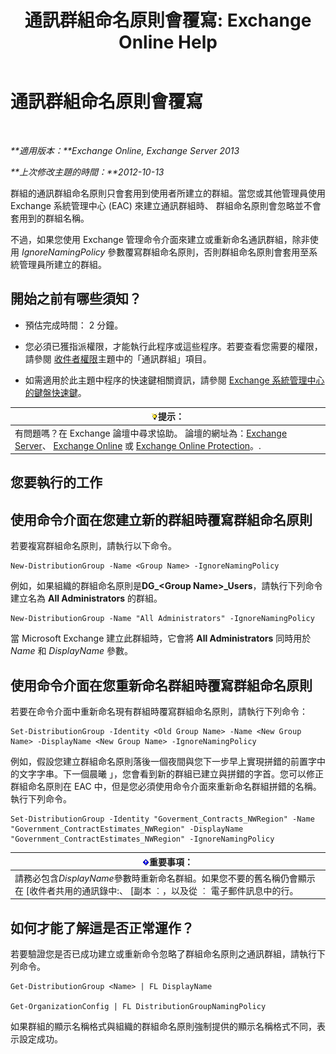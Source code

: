 ﻿---
title: '通訊群組命名原則會覆寫: Exchange Online Help'
TOCTitle: 通訊群組命名原則會覆寫
ms:assetid: 9eb23fc9-3f59-4d09-9077-85c89a051ee0
ms:mtpsurl: https://technet.microsoft.com/zh-tw/library/JJ218685(v=EXCHG.150)
ms:contentKeyID: 50472345
ms.date: 05/23/2018
mtps_version: v=EXCHG.150
ms.translationtype: MT
---

# 通訊群組命名原則會覆寫

 

_**適用版本：**Exchange Online, Exchange Server 2013_

_**上次修改主題的時間：**2012-10-13_

群組的通訊群組命名原則只會套用到使用者所建立的群組。當您或其他管理員使用 Exchange 系統管理中心 (EAC) 來建立通訊群組時、 群組命名原則會忽略並不會套用到的群組名稱。

不過，如果您使用 Exchange 管理命令介面來建立或重新命名通訊群組，除非使用 *IgnoreNamingPolicy* 參數覆寫群組命名原則，否則群組命名原則會套用至系統管理員所建立的群組。

## 開始之前有哪些須知？

  - 預估完成時間： 2 分鐘。

  - 您必須已獲指派權限，才能執行此程序或這些程序。若要查看您需要的權限，請參閱 [收件者權限](recipients-permissions-exchange-2013-help.md)主題中的「通訊群組」項目。

  - 如需適用於此主題中程序的快速鍵相關資訊，請參閱 [Exchange 系統管理中心的鍵盤快速鍵](keyboard-shortcuts-in-the-exchange-admin-center-exchange-online-protection-help.md)。

<table>
<thead>
<tr class="header">
<th><img src="images/Bb124558.tip(EXCHG.150).gif" title="提示" alt="提示" />提示：</th>
</tr>
</thead>
<tbody>
<tr class="odd">
<td>有問題嗎？在 Exchange 論壇中尋求協助。 論壇的網址為：<a href="https://go.microsoft.com/fwlink/p/?linkid=60612">Exchange Server</a>、 <a href="https://go.microsoft.com/fwlink/p/?linkid=267542">Exchange Online</a> 或 <a href="https://go.microsoft.com/fwlink/p/?linkid=285351">Exchange Online Protection</a>。.</td>
</tr>
</tbody>
</table>


## 您要執行的工作

## 使用命令介面在您建立新的群組時覆寫群組命名原則

若要複寫群組命名原則，請執行以下命令。

    New-DistributionGroup -Name <Group Name> -IgnoreNamingPolicy

例如，如果組織的群組命名原則是**DG\_\<Group Name\>\_Users**，請執行下列命令建立名為 **All Administrators** 的群組。

    New-DistributionGroup -Name "All Administrators" -IgnoreNamingPolicy

當 Microsoft Exchange 建立此群組時，它會將 **All Administrators** 同時用於 *Name* 和 *DisplayName* 參數。

## 使用命令介面在您重新命名群組時覆寫群組命名原則

若要在命令介面中重新命名現有群組時覆寫群組命名原則，請執行下列命令：

    Set-DistributionGroup -Identity <Old Group Name> -Name <New Group Name> -DisplayName <New Group Name> -IgnoreNamingPolicy

例如，假設您建立群組命名原則落後一個夜間與您下一步早上實現拼錯的前置字中的文字字串。下一個晨曦 」，您會看到新的群組已建立與拼錯的字首。您可以修正群組命名原則在 EAC 中，但是您必須使用命令介面來重新命名群組拼錯的名稱。執行下列命令。

    Set-DistributionGroup -Identity "Goverment_Contracts_NWRegion" -Name "Government_ContractEstimates_NWRegion" -DisplayName "Government_ContractEstimates_NWRegion" -IgnoreNamingPolicy

<table>
<thead>
<tr class="header">
<th><img src="images/Bb124558.important(EXCHG.150).gif" title="重要事項" alt="重要事項" />重要事項：</th>
</tr>
</thead>
<tbody>
<tr class="odd">
<td>請務必包含<em>DisplayName</em>參數時重新命名群組。如果您不要的舊名稱仍會顯示在 [收件者共用的通訊錄中:、 [副本 ︰，以及從 ︰ 電子郵件訊息中的行。</td>
</tr>
</tbody>
</table>


## 如何才能了解這是否正常運作？

若要驗證您是否已成功建立或重新命令忽略了群組命名原則之通訊群組，請執行下列命令。

    Get-DistributionGroup <Name> | FL DisplayName

    Get-OrganizationConfig | FL DistributionGroupNamingPolicy

如果群組的顯示名稱格式與組織的群組命名原則強制提供的顯示名稱格式不同，表示設定成功。

